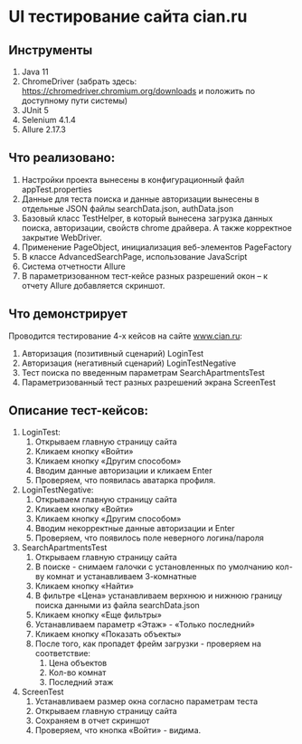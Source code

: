 # UI тестирование сайта cian.ru

## Инструменты

1) Java 11
2) ChromeDriver (забрать здесь: https://chromedriver.chromium.org/downloads и положить по доступному пути системы)
3) JUnit 5
4) Selenium 4.1.4
5) Allure 2.17.3

## Что реализовано:

1) Настройки проекта вынесены в конфигурационный файл appTest.properties
2) Данные для теста поиска и данные авторизации вынесены в отдельные JSON файлы searchData.json, authData.json
3) Базовый класс TestHelper, в который вынесена загрузка данных поиска, авторизации, свойств chrome драйвера. А также корректное закрытие WebDriver.
4) Применение PageObject, инициализация веб-элементов PageFactory
5) В классе AdvancedSearchPage, использование JavaScript
6) Система отчетности Allure
7) В параметризованном тест-кейсе разных разрешений окон – к отчету Allure добавляется скриншот.


## Что демонстрирует

Проводится тестирование 4-х кейсов на сайте www.cian.ru:

1) Авторизация (позитивный сценарий) LoginTest
2) Авторизация (негативный сценарий) LoginTestNegative
3) Тест поиска по введенным параметрам SearchApartmentsTest
4) Параметризованный тест разных разрешений экрана ScreenTest 

## Описание тест-кейсов:

1) LoginTest:
   1) Открываем главную страницу сайта
   2) Кликаем кнопку «Войти»
   3) Кликаем кнопку «Другим способом»
   4) Вводим данные авторизации и кликаем Enter
   5) Проверяем, что появилась аватарка профиля.
2) LoginTestNegative:
   1) Открываем главную страницу сайта
   2) Кликаем кнопку «Войти»
   3) Кликаем кнопку «Другим способом»
   4) Вводим некорректные данные авторизации и Enter
   5) Проверяем, что появилось поле неверного логина/пароля
3) SearchApartmentsTest
   1) Открываем главную страницу сайта
   2) В поиске - снимаем галочки с установленных по умолчанию кол-ву комнат и устанавливаем 3-комнатные
   3) Кликаем кнопку «Найти»
   4) В фильтре «Цена» устанавливаем верхнюю и нижнюю границу поиска данными из файла searchData.json
   5) Кликаем кнопку «Еще фильтры»
   6) Устанавливаем параметр «Этаж» - «Только последний»
   7) Кликаем кнопку «Показать объекты»
   8) После того, как пропадет фрейм загрузки - проверяем на соответствие:
      1) Цена объектов
      2) Кол-во комнат
      3) Последний этаж
4) ScreenTest
   1) Устанавливаем размер окна согласно параметрам теста
   2) Открываем главную страницу сайта
   3) Сохраняем в отчет скриншот
   4) Проверяем, что кнопка «Войти» - видима.